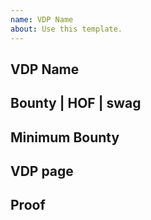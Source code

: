 ```yaml
---
name: VDP Name
about: Use this template.
---
```


## VDP Name
## Bounty | HOF | swag
## Minimum Bounty
## VDP page

## Proof



